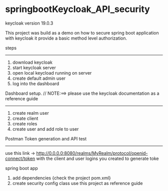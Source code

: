 # springbootKeycloak_API_security

keycloak version 19.0.3

This project was build as a demo on how to secure spring boot application with keycloak
it provide a basic method level authorization.

steps
________
1. download keycloak
2. start keycloak server
3. open local keycload running on server
4. create default admin user
5. log into the dashboard

Dashboard setup.     // NOTE:==>  please use the keycloak documentation as a reference guide
____________________
1. create realm user
2. create client
3. create roles
4. create user and add role to user

Postman Token generation and API test
_____________________________________
use this link -> http://0.0.0.0:8080/realms/MyRealm/protocol/openid-connect/token
with the client and user logins you created to generate toke

spring boot app
1. add dependencies {check the project pom.xml}
2. create security config class use this project as reference guide
